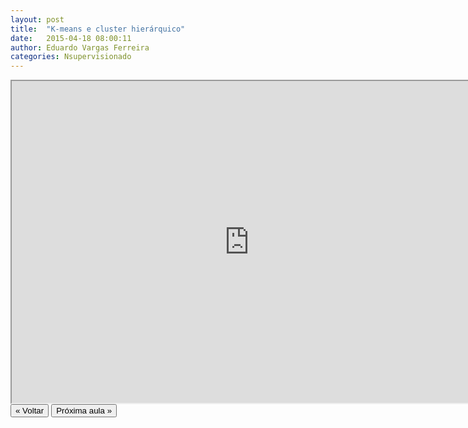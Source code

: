 ```yaml
---
layout: post
title:  "K-means e cluster hierárquico"
date:   2015-04-18 08:00:11
author: Eduardo Vargas Ferreira
categories: Nsupervisionado 
---
```


<center>
<iframe width="760" height="515" src="https://www.youtube.com/embed/lBdaU9lvtJg?autoplay=0"> </iframe>
</center>


<FORM>
<INPUT Type="BUTTON" align="left" Value="&laquo; Voltar" Onclick="window.location.href='https://eduardoleg.github.io/ML4all/1parte/'">
<INPUT Type="BUTTON" align="left" Value="Próxima aula &raquo;" Onclick="window.location.href='https://eduardoleg.github.io/ML4all/nsupervisionado/2015/04/18/aula12.html'">
</FORM>
